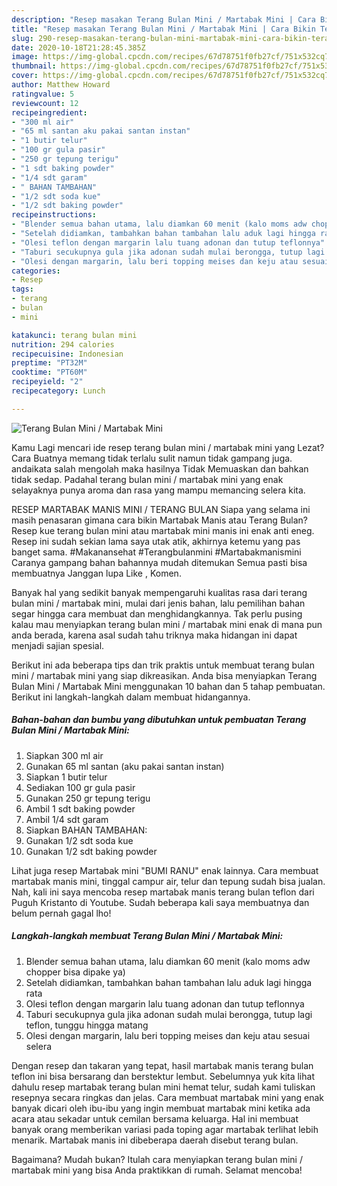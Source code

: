 ```yaml
---
description: "Resep masakan Terang Bulan Mini / Martabak Mini | Cara Bikin Terang Bulan Mini / Martabak Mini Yang Enak Banget"
title: "Resep masakan Terang Bulan Mini / Martabak Mini | Cara Bikin Terang Bulan Mini / Martabak Mini Yang Enak Banget"
slug: 290-resep-masakan-terang-bulan-mini-martabak-mini-cara-bikin-terang-bulan-mini-martabak-mini-yang-enak-banget
date: 2020-10-18T21:28:45.385Z
image: https://img-global.cpcdn.com/recipes/67d78751f0fb27cf/751x532cq70/terang-bulan-mini-martabak-mini-foto-resep-utama.jpg
thumbnail: https://img-global.cpcdn.com/recipes/67d78751f0fb27cf/751x532cq70/terang-bulan-mini-martabak-mini-foto-resep-utama.jpg
cover: https://img-global.cpcdn.com/recipes/67d78751f0fb27cf/751x532cq70/terang-bulan-mini-martabak-mini-foto-resep-utama.jpg
author: Matthew Howard
ratingvalue: 5
reviewcount: 12
recipeingredient:
- "300 ml air"
- "65 ml santan aku pakai santan instan"
- "1 butir telur"
- "100 gr gula pasir"
- "250 gr tepung terigu"
- "1 sdt baking powder"
- "1/4 sdt garam"
- " BAHAN TAMBAHAN"
- "1/2 sdt soda kue"
- "1/2 sdt baking powder"
recipeinstructions:
- "Blender semua bahan utama, lalu diamkan 60 menit (kalo moms adw chopper bisa dipake ya)"
- "Setelah didiamkan, tambahkan bahan tambahan lalu aduk lagi hingga rata"
- "Olesi teflon dengan margarin lalu tuang adonan dan tutup teflonnya"
- "Taburi secukupnya gula jika adonan sudah mulai berongga, tutup lagi teflon, tunggu hingga matang"
- "Olesi dengan margarin, lalu beri topping meises dan keju atau sesuai selera"
categories:
- Resep
tags:
- terang
- bulan
- mini

katakunci: terang bulan mini 
nutrition: 294 calories
recipecuisine: Indonesian
preptime: "PT32M"
cooktime: "PT60M"
recipeyield: "2"
recipecategory: Lunch

---
```



![Terang Bulan Mini / Martabak Mini](https://img-global.cpcdn.com/recipes/67d78751f0fb27cf/751x532cq70/terang-bulan-mini-martabak-mini-foto-resep-utama.jpg)

Kamu Lagi mencari ide resep terang bulan mini / martabak mini yang Lezat? Cara Buatnya memang tidak terlalu sulit namun tidak gampang juga. andaikata salah mengolah maka hasilnya Tidak Memuaskan dan bahkan tidak sedap. Padahal terang bulan mini / martabak mini yang enak selayaknya punya aroma dan rasa yang mampu memancing selera kita.

RESEP MARTABAK MANIS MINI / TERANG BULAN Siapa yang selama ini masih penasaran gimana cara bikin Martabak Manis atau Terang Bulan? Resep kue terang bulan mini atau martabak mini manis ini enak anti eneg. Resep ini sudah sekian lama saya utak atik, akhirnya ketemu yang pas banget sama. #Makanansehat #Terangbulanmini #Martabakmanismini Caranya gampang bahan bahannya mudah ditemukan Semua pasti bisa membuatnya Janggan lupa Like , Komen.

Banyak hal yang sedikit banyak mempengaruhi kualitas rasa dari terang bulan mini / martabak mini, mulai dari jenis bahan, lalu pemilihan bahan segar hingga cara membuat dan menghidangkannya. Tak perlu pusing kalau mau menyiapkan terang bulan mini / martabak mini enak di mana pun anda berada, karena asal sudah tahu triknya maka hidangan ini dapat menjadi sajian spesial.


Berikut ini ada beberapa tips dan trik praktis untuk membuat terang bulan mini / martabak mini yang siap dikreasikan. Anda bisa menyiapkan Terang Bulan Mini / Martabak Mini menggunakan 10 bahan dan 5 tahap pembuatan. Berikut ini langkah-langkah dalam membuat hidangannya.

<!--inarticleads1-->

##### Bahan-bahan dan bumbu yang dibutuhkan untuk pembuatan Terang Bulan Mini / Martabak Mini:

1. Siapkan 300 ml air
1. Gunakan 65 ml santan (aku pakai santan instan)
1. Siapkan 1 butir telur
1. Sediakan 100 gr gula pasir
1. Gunakan 250 gr tepung terigu
1. Ambil 1 sdt baking powder
1. Ambil 1/4 sdt garam
1. Siapkan  BAHAN TAMBAHAN:
1. Gunakan 1/2 sdt soda kue
1. Gunakan 1/2 sdt baking powder


Lihat juga resep Martabak mini &#34;BUMI RANU&#34; enak lainnya. Cara membuat martabak manis mini, tinggal campur air, telur dan tepung sudah bisa jualan. Nah, kali ini saya mencoba resep martabak manis terang bulan teflon dari Puguh Kristanto di Youtube. Sudah beberapa kali saya membuatnya dan belum pernah gagal lho! 

<!--inarticleads2-->

##### Langkah-langkah membuat Terang Bulan Mini / Martabak Mini:

1. Blender semua bahan utama, lalu diamkan 60 menit (kalo moms adw chopper bisa dipake ya)
1. Setelah didiamkan, tambahkan bahan tambahan lalu aduk lagi hingga rata
1. Olesi teflon dengan margarin lalu tuang adonan dan tutup teflonnya
1. Taburi secukupnya gula jika adonan sudah mulai berongga, tutup lagi teflon, tunggu hingga matang
1. Olesi dengan margarin, lalu beri topping meises dan keju atau sesuai selera


Dengan resep dan takaran yang tepat, hasil martabak manis terang bulan teflon ini bisa bersarang dan berstektur lembut. Sebelumnya yuk kita lihat dahulu resep martabak terang bulan mini hemat telur, sudah kami tuliskan resepnya secara ringkas dan jelas. Cara membuat martabak mini yang enak banyak dicari oleh ibu-ibu yang ingin membuat martabak mini ketika ada acara atau sekadar untuk cemilan bersama keluarga. Hal ini membuat banyak orang memberikan variasi pada toping agar martabak terlihat lebih menarik. Martabak manis ini dibeberapa daerah disebut terang bulan. 

Bagaimana? Mudah bukan? Itulah cara menyiapkan terang bulan mini / martabak mini yang bisa Anda praktikkan di rumah. Selamat mencoba!
